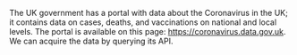The UK government has a portal with data about the Coronavirus in the UK; it contains data on cases, deaths, and vaccinations on national and local levels. 
The portal is available on this page: https://coronavirus.data.gov.uk. 
We can acquire the data by querying its API.
